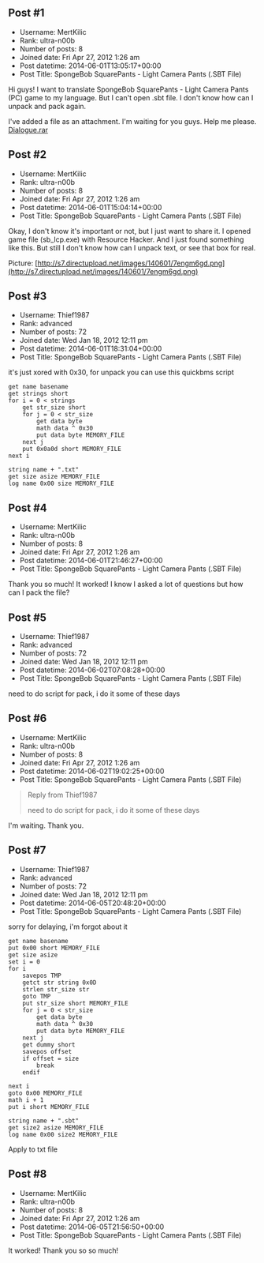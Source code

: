 ## Post #1
- Username: MertKilic
- Rank: ultra-n00b
- Number of posts: 8
- Joined date: Fri Apr 27, 2012 1:26 am
- Post datetime: 2014-06-01T13:05:17+00:00
- Post Title: SpongeBob SquarePants - Light Camera Pants (.SBT File)

Hi guys! I want to translate SpongeBob SquarePants - Light Camera Pants (PC) game to my language.
But I can't open .sbt file. I don't know how can I unpack and pack again.

I've added a file as an attachment.
I'm waiting for you guys. Help me please. 
[Dialogue.rar](https://xentaxbackup.github.io/file/7408_Dialogue.rar)
## Post #2
- Username: MertKilic
- Rank: ultra-n00b
- Number of posts: 8
- Joined date: Fri Apr 27, 2012 1:26 am
- Post datetime: 2014-06-01T15:04:14+00:00
- Post Title: SpongeBob SquarePants - Light Camera Pants (.SBT File)

Okay, I don't know it's important or not, but I just want to share it.
I opened game file (sb_lcp.exe) with Resource Hacker. And I just found something like this.
But still I don't know how can I unpack text, or see that box for real.

Picture:
[http://s7.directupload.net/images/140601/7engm6gd.png](http://s7.directupload.net/images/140601/7engm6gd.png)
## Post #3
- Username: Thief1987
- Rank: advanced
- Number of posts: 72
- Joined date: Wed Jan 18, 2012 12:11 pm
- Post datetime: 2014-06-01T18:31:04+00:00
- Post Title: SpongeBob SquarePants - Light Camera Pants (.SBT File)

it's just xored with 0x30, for unpack you can use this quickbms script

```
get name basename
get strings short
for i = 0 < strings
	get str_size short
	for j = 0 < str_size
		get data byte
		math data ^ 0x30
		put data byte MEMORY_FILE
	next j
	put 0x0a0d short MEMORY_FILE
next i

string name + ".txt"
get size asize MEMORY_FILE
log name 0x00 size MEMORY_FILE
```
## Post #4
- Username: MertKilic
- Rank: ultra-n00b
- Number of posts: 8
- Joined date: Fri Apr 27, 2012 1:26 am
- Post datetime: 2014-06-01T21:46:27+00:00
- Post Title: SpongeBob SquarePants - Light Camera Pants (.SBT File)

Thank you so much! It worked!
I know I asked a lot of questions but how can I pack the file?
## Post #5
- Username: Thief1987
- Rank: advanced
- Number of posts: 72
- Joined date: Wed Jan 18, 2012 12:11 pm
- Post datetime: 2014-06-02T07:08:28+00:00
- Post Title: SpongeBob SquarePants - Light Camera Pants (.SBT File)

need to do script for pack, i do it some of these days
## Post #6
- Username: MertKilic
- Rank: ultra-n00b
- Number of posts: 8
- Joined date: Fri Apr 27, 2012 1:26 am
- Post datetime: 2014-06-02T19:02:25+00:00
- Post Title: SpongeBob SquarePants - Light Camera Pants (.SBT File)

> Reply from Thief1987
>
> need to do script for pack, i do it some of these days

I'm waiting. Thank you.
## Post #7
- Username: Thief1987
- Rank: advanced
- Number of posts: 72
- Joined date: Wed Jan 18, 2012 12:11 pm
- Post datetime: 2014-06-05T20:48:20+00:00
- Post Title: SpongeBob SquarePants - Light Camera Pants (.SBT File)

sorry for delaying, i'm forgot about it 

```
get name basename
put 0x00 short MEMORY_FILE
get size asize
set i = 0
for i
	savepos TMP
	getct str string 0x0D
	strlen str_size str
	goto TMP
	put str_size short MEMORY_FILE
	for j = 0 < str_size
		get data byte
		math data ^ 0x30
		put data byte MEMORY_FILE
	next j
	get dummy short
	savepos offset
	if offset = size
		break 
	endif
	
next i
goto 0x00 MEMORY_FILE
math i + 1
put i short MEMORY_FILE

string name + ".sbt"
get size2 asize MEMORY_FILE
log name 0x00 size2 MEMORY_FILE 
```

Apply to txt file
## Post #8
- Username: MertKilic
- Rank: ultra-n00b
- Number of posts: 8
- Joined date: Fri Apr 27, 2012 1:26 am
- Post datetime: 2014-06-05T21:56:50+00:00
- Post Title: SpongeBob SquarePants - Light Camera Pants (.SBT File)

It worked! Thank you so so much!
